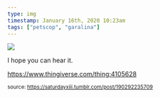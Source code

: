 ```yaml
---
type: img
timestamp: January 16th, 2020 10:23am
tags: ["petscop", "garalina"]
---
```

<img src="https://saturdayxiii.github.io/media/190292235709.jpg"/>
                                                                                          
I hope you can hear it.

<a href="https://www.thingiverse.com/thing:4105628" target="_blank">https://www.thingiverse.com/thing:4105628</a><br/>
 
                                    
                
                
                
                
                                
<small>source: https://saturdayxiii.tumblr.com/post/190292235709</small>